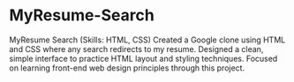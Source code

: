 # MyResume-Search
MyResume Search (Skills: HTML, CSS)  Created a Google clone using HTML and CSS where any search redirects to my resume. Designed a clean, simple interface to practice HTML layout and styling techniques. Focused on learning front-end web design principles through this project.

